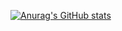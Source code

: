 [![Anurag's GitHub stats](https://github-readme-stats-navy-two-58.vercel.app/api?username=IlyaBy-afk)](https://github.com/anuraghazra/github-readme-stats)
